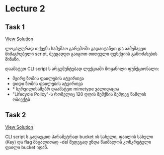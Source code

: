 # Lecture 2

## Task 1

[View Solution](task_1)

ლოკალურად თქვენს სამუშაო გარემოში გადაიტანეთ და აამუშავეთ მიმაგრებული script, შეეცადეთ გაიგოთ თითეული ფუნქციის გამოძახების მიზანი.

დაამატეთ CLI script ს არგუმენტებად ლექციაში მოყანილი ფუნქციონალი:

- მცირე ზომის ფაილების ატვირთვა
- დიდი ზომის ფაილების ატვირთვა
- \* სურვილისამებრ დაამატეთ mimetype ვალიდაცია
- "Lifecycle Policy"-ს რომელიც 120 დღის შემქნის შემდეგ წაშლის ობიექტს

## Task 2

[View Solution](task_2)

CLI script ს გადაეცით პარამეტრად bucket ის სახელი, ფაილის სახელი (Key) და flag მაგალითად -del შედეგად უნდა წაიშალოს კონკრეტული ფაილი bucket იდან.
